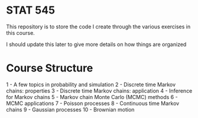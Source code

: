 # STAT 545

This repository is to store the code I create through the various exercises in this course. 

I should update this later to give more details on how things are organized

# Course Structure

 1 - A few topics in probability and simulation
 2 - Discrete time Markov chains: properties
 3 - Discrete time Markov chains: application
 4 - Inference for Markov chains
 5 - Markov chain Monte Carlo (MCMC) methods
 6 - MCMC applications
 7 - Poisson processes
 8 - Continuous time Markov chains
 9 - Gaussian processes
10 - Brownian motion
